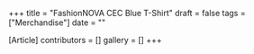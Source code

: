 +++
title = "FashionNOVA CEC Blue T-Shirt"
draft = false
tags = ["Merchandise"]
date = ""

[Article]
contributors = []
gallery = []
+++
